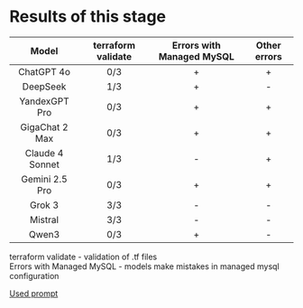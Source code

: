 # Results of this stage

| Model   | terraform validate   | Errors with Managed MySQL   | Other errors   |
|:-------:|:--------------------:|:----------------:|:---------------:|
| ChatGPT 4o | 0/3 | + | + |
| DeepSeek | 1/3 | + | - |
| YandexGPT Pro | 0/3 | + | + |
| GigaChat 2 Max | 0/3 | + | + |
| Claude 4 Sonnet | 1/3 | - | + |
| Gemini 2.5 Pro | 0/3 | + | + |
| Grok 3 | 3/3 | - | - |
| Mistral | 3/3 | - | - |
| Qwen3 | 0/3 | + | - |

terraform validate - validation of .tf files  
Errors with Managed MySQL - models make mistakes in managed mysql configuration

[Used prompt](./prompt.txt)
